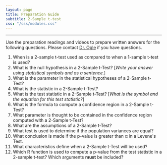 ```yaml
---
layout: page
title: Preparation Guide
subtitle: 2-Sample t-test
css: "/css/modules.css"
---
```


----

<div class="alert alert-warning">
Use the preparation readings and videos to prepare written answers for the following questions. Please contact <a href="mailto:dogle@northland.edu">Dr. Ogle</a> if you have questions.
</div>

1. When is a 2-sample t-test used as compared to when a 1-sample t-test is used?
1. What is the null hypothesis in a 2-Sample t-Test? [*Write your answer using statistical symbols and as a sentence.*]
1. What is the parameter in the statistical hypotheses of a 2-Sample t-Test?
1. What is the statistic in a 2-Sample t-Test?
1. What is the test statistic in a 2-Sample t-Test? [*What is the symbol and the equation for this test statistic?*]
1. What is the formula to compute a confidence region in a 2-Sample t-Test?
1. What parameter is thought to be contained in the confidence region computed with a 2-Sample t-Test?
1. What are the assumptions of a 2-Sample t-Test?
1. What test is used to determine if the population variances are equal?
1. What conclusion is made if the p-value is greater than &alpha; in a Levene's Test.
1. What characteristics define when a 2-Sample t-Test will be used?
1. Which R function is used to compute a p-value from the test statistic in a 2-sample t-test? Which arguments **must** be included?
